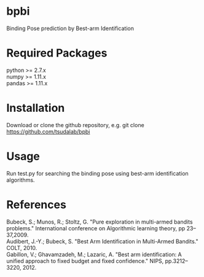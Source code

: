 # bpbi
Binding Pose prediction by Best-arm Identification

# Required Packages 
python >= 2.7.x  
numpy >= 1.11.x  
pandas >= 1.11.x  

# Installation
Download or clone the github repository, e.g. git clone https://github.com/tsudalab/bpbi

# Usage 
Run test.py for searching the binding pose using best-arm identification algorithms.

# References
Bubeck, S.; Munos, R.; Stoltz, G. "Pure exploration in multi-armed bandits problems." International conference on Algorithmic learning theory, pp 23–37,2009.  
Audibert, J.-Y.; Bubeck, S. "Best Arm Identification in Multi-Armed Bandits." COLT, 2010.  
Gabillon, V.; Ghavamzadeh, M.; Lazaric, A. "Best arm identification: A unified approach to fixed budget and fixed confidence." NIPS, pp.3212–3220, 2012.  
